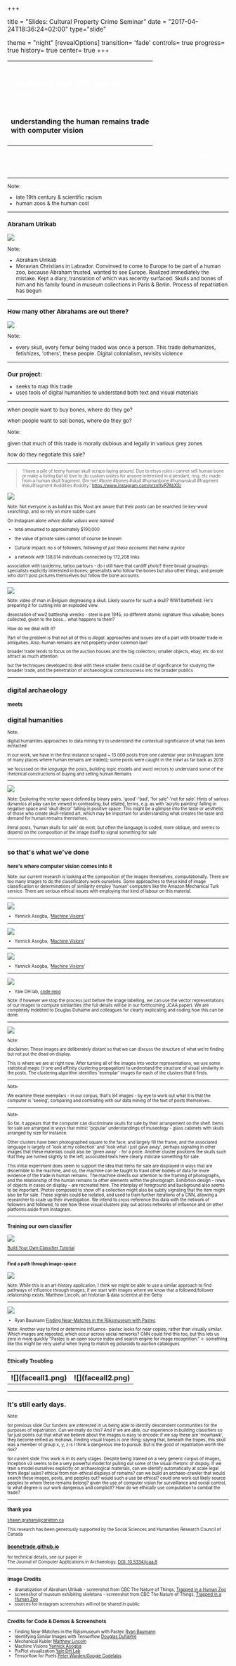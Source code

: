 +++

title = "Slides: Cultural Property Crime Seminar"
date = "2017-04-24T18:36:24+02:00"
type="slide"

theme = "night"
[revealOptions]
transition= 'fade'
controls= true
progress= true
history= true
center= true
+++

<table style="width:100%">
  <tr>
  <td align="left">
  <h2 style="color:#FFFFFF">fleshing out the bones</h2><br><h4>understanding the human remains trade<br>with computer vision</h4></td>
  </tr>
</table>
  
  <p align="right" style="color:#FFFFFF"> <small> Shawn Graham & Damien Huffer<br> @electricarchaeo  @DamienHuffer <br> follow along at j.mp/sg-dh-qm18
  </p>

---

<section data-background="museum-interior.png">

Note:
- late 19th century & scientific racism
- human zoos & the human cost

---

### Abraham Ulrikab
![](family.png)

Note:
- Abraham Ulrikab
- Moravian Christians in Labrador. Convinved to come to Europe to be part of a human zoo, because Abraham trusted, wanted to see Europe. Realized immediately the mistake. Kept a diary, translation of which was recently surfaced. Skulls and bones of him and his family found in museum collections in Paris & Berlin. Process of repatriation has begun

---

### How many other Abrahams are out there?

![](mosaic.jpg)

Note:
- every skull, every femur being traded was once a person. This trade dehumanizes, fetishizes, 'others', these people. Digital colonialism, revisits violence

---

### Our project:
- seeks to map this trade
- uses tools of digital humanities to understand both text and visual materials

---

when people want to buy bones, where do they go?

when people want to sell bones, where do they go?

Note:

given that much of this trade is morally dubious and legally in various grey zones

_how_ do they negotiate this sale?


---

> <small>'I have a pile of teeny human skull scraps laying around. Due to etsys rules i cannot sell human bone or make a listing but id love to do custom orders for anyone interested in a pendant, ring, etc made from a human skull fragment. Dm me! #bone #bones #skull #humanbone #humanskull #fragment #skullfragment #oddities #oddity.'
https://www.instagram.com/p/znHyR7AbXS/

![](skull-for-sale.jpg)

Note:
Not everyone is as bold as this. Most are aware that their _posts_ can be searched (ie key-word searching), and so rely on more subtle cues

On Instagram alone _where dollar values were named_

+ total amounted to approximately $190,000

+ the value of private sales cannot of course be known

+ Cultural impact: no.s of followers, following of _just those accounts that name a price_

+ a network with 138,014 individuals connected by 172,208 links

association with taxidermy, tattoo parlours - do i still have that cardiff photo?
three broad groupings: specialists explicitly interested in bones; generalists who follow the bones but also other things; and people who don't post pictures themselves but follow the bone accounts

---

![](screenshot-belgian-video.png)

Note:
video of man in Belgium degreasing a skull. Likely source for such a skull? WW1 battlefield. He's preparing it for cutting into an exploded view.

desecration of ww2 battleship wrecks - steel is pre 1945, so different atomic signature thus valuable; bones collected, given to the boss... what happens to them?

How do we deal with it?

Part of the problem is that not all of this is _illegal_. approaches and issues are of a part with broader trade in antiquities. Also: human remains are not property under common law!

broader trade tends to focus on the auction houses and the big collectors; smaller objects, ebay, etc do not attract as much attention

but the techniques developed to deal with these smaller items could be of significance for studying the broader trade, and the penetration of archaeological consciousness into the broader publics

---

## digital archaeology
### meets
## digital humanities

Note:

digital humanities approaches to data mining try to understand the contextual significance of what has been extracted

in our work, we have in the first instance scraped ~ 13 000 posts from one calendar year on Instagram (one of many places where human remains are traded); some posts were caught in the trawl as far back as 2013

we focussed on the _language_ the posts, building topic models and word vectors to understand some of the rhetorical constructions of buying and selling human Remains

---

![](vectors.png)

Note:
Exploring the vector space defined by binary pairs, 'good'-'bad', 'for sale'-'not for sale’. Hints of various dynamics at play can be viewed in contrasting, but related, terms, e.g. as with ‘acrylic painting’ falling in negative space and ‘skull decor’ falling in positive space. This might be a glimpse into the taste or aesthetic of those who create skull-related art, which may be important for understanding what creates the taste and demand for human remains themselves.

literal posts, 'human skulls for sale' do exist; but often the language is coded, more oblique, and seems to depend on the composition of the image itself to signal something for sale

---

## so that's what we've done

### here's where computer vision comes into it

Note:
our current research is looking at the composition of the images themselves, computationally. There are too many images to do the classificatory work ourselves. Some approaches to these kind of image classification or determinations of similarity employ 'human' computers like the Amazon Mechanical Turk service. There are serious ethical issues with employing that kind of labour on this material.

---


![](machine-visions-feature-matrix.png)
- Yannick Asogba, '[Machine Visions](http://clome.info/work/machine-visions/)'

---

![](machine-visions-neural-network.png)
- Yannick Asogba, '[Machine Visions](http://clome.info/work/machine-visions/)'

---

![](machine-visions-cnn.png)
- Yannick Asogba, '[Machine Visions](http://clome.info/work/machine-visions/)'

---
![](pixplot.png)
- Yale DH lab, [code repo](https://github.com/YaleDHLab/pix-plot)

Note:
if however we stop the process just before the image labelling, we can use the vector representations of our images to compute similarities (the full details will be in our forthcoming JCAA paper). We are completely indebted to Douglas Duhaime and colleagues for clearly explicating and coding how this can be done.

---

![](8-98-1-SP.png)

Note:

disclaimer: These images are deliberately distant so that we can discuss the structure of what we're finding but not put the dead on display.

This is where we are at right now. After turning all of the images into vector representations, we use some statistical magic (t-sne and affinity clustering propagation) to understand the structure of visual similarity in the posts. The clustering algorithm identifies 'exemplar' images for each of the clusters that it finds.

---

<section data-background="8-97-1-SP.png">

Note:

We examine these exemplars - in our corpus, that's 84 images - by eye to work out what it is that the computer is 'seeing', comparing and correlating with our data mining of the text of posts themselves..

---

<section data-background="8-99-1-SP.png">

Note:

So far, it appears that the computer can discriminate skulls for sale by their arrangement on the shelf. Items for sale are arranged in ways that mimic 'popular' understandings of museology - glass cabinets with skulls arranged by size for instance.

Other clusters have been photographed square to the face, and largely fill the frame, and the associated language is largely of 'look at my collection' and 'look what i just gave away', perhaps signaling in other images that these materials could also be 'given away' - for a price. Another cluster positions the skulls such that they are turned slightly to the left; associated texts here clearly indicate something for sale.

This initial experiment does seem to support the idea that items for sale are displayed in ways that are discernible to the machine, and so, the machine can be taught to trawl other bodies of data for more evidence of the trade in human remains. The machine directs our attention to the framing of photographs, and the relationship of the human remains to other elements within the photograph. Exhibition design – rows of objects in cases on display – are recreated here. The interplay of foreground and background also seems to be important. Photos composed to show off a collection might also be subtly signaling that the item might also be for sale. These signals could be isolated, and used to train further iterations of a CNN, allowing a researcher to scale up their investigation. We intend to cross-reference this data with the network of followers and followed, to see how these visual clusters play out across networks of influence and on other platforms aside from Instagram.

---

### Training our own classifier

![](image-classifier.jpg)

[Build Your Own Classifier Tutorial](https://bonetrade.github.io/tutorials/tensorflow-for-poets/)

---

#### Find a path through image-space

![](mdlincoln-mechanical-kubler.png)


Note:
While this is an art-history application, I think we might be able to use a similar approach to find pathways of influence through images, if we start with images where we know that a followed/follower relationship exists. Matthew Lincoln, art historian & data scientist at the Getty


---

![](ryan-pastec.png)

- Ryan Baumann [Finding Near-Matches in the Rijksmuseum with Pastec](https://ryanfb.github.io/etc/2015/11/03/finding_near-matches_in_the_rijksmuseum_with_pastec.html)

Note:
Another way to find or determine influence- pastec looks for near copies, rather than visually similar. Which images are reposted, which occur across social networks? CNN could find this too, but this lets us zero in more quickly "Pastec is an open source index and search engine for image recognition." <- something like this might be very useful when trying to match eg polaroids to auction catalogues

---

### Ethically Troubling

<table>
  <tr>
    <th>![](faceall1.png)</th>
    <th>![](faceall2.png)</th>
  </tr>
</table>

---

## It's still early days.

Note:

for previous slide
Our funders are interested in us being able to identify descendent communities for the purposes of repatriation. Can we really do this? And if we are able, our experience in building classifiers so far just points out that what we believe about the images is easy to encode: if we say these are 'mowhawk', they become reified as mohawk. Finding visual tropes is one thing; saying that, beneath the tropes, this skull was a member of group x, y, z is I think a dangerous line to pursue. But is the good of repatriation worth the risk?

for current slide
This work is in its early stages. Despite being trained on a very generic corpus of images, Inception v3 seems to be a very powerful model for pulling out some of the visual rhetoric of display. If we train a model ourselves explicitly on archaeological materials, can we identify automatically at scale legal from illegal sales? ethical from non-ethical displays of remains? can we build an archaeo-crawler that would search these images, posts, and peoples out? would such a use be ethical? could one work out likely source peoples to whom these remains belong? given the use of computer vision for surveillance and social control, to what degree is our work dangerous and complicit? How do we ethically use computation to combat the trade?

---

### thank you

shawn.graham@carleton.ca

This research has been generously supported by the Social Sciences and Humanities Research Council of Canada

### [boonetrade.github.io](http://bonetrade.github.io)

for technical details, see our paper in <br> The Journal of Computer Applications in Archaeology, [DOI: 10.5334/jcaa.8](https://journal.caa-international.org/articles/10.5334/jcaa.8/) 

---
### Image Credits

- dramatization of Abraham Ulrikab - screenshot from CBC The Nature of Things, [Trapped in a Human Zoo](http://www.cbc.ca/natureofthings/episodes/trapped-in-a-human-zoo)
- screenshot of museum exhibiting skeletons - screenshot from CBC The Nature of Things, [Trapped in a Human Zoo](http://www.cbc.ca/natureofthings/episodes/trapped-in-a-human-zoo)
- sources for Instagram screenshots will not be shared in public

---
### Credits for Code & Demos & Screenshots 

- Finding Near-Matches in the Rijksmuseum with Pastec [Ryan Baumann](https://ryanfb.github.io/etc/2015/11/03/finding_near-matches_in_the_rijksmuseum_with_pastec.html)
- Identifying Similar Images with Tensorflow [Douglas Duhaime](http://douglasduhaime.com/posts/identifying-similar-images-with-tensorflow.html)
- Mechanical Kubler [Matthew Lincoln](https://github.com/mechanical-kubler/mechanical_kubler_generator)
- Machine Visions [Yannick Asogba](http://clome.info/work/machine-visions/)
- PixPlot visualization [Yale DH Lab](https://github.com/YaleDHLab/pix-plot)
- Tensorflow for Poets [Peter Warden/Google Codelabs](https://codelabs.developers.google.com/codelabs/tensorflow-for-poets/#0)

